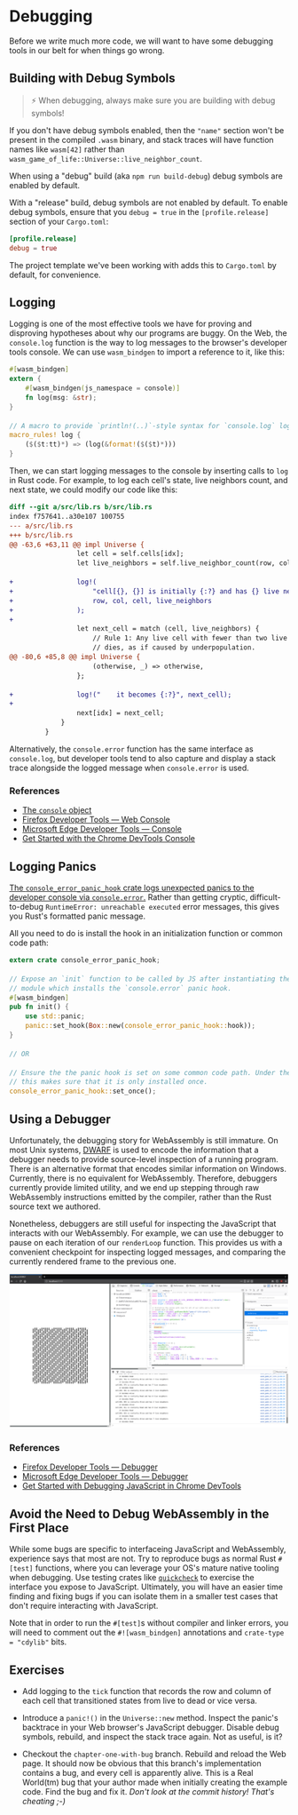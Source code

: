 # Debugging

Before we write much more code, we will want to have some debugging tools in our
belt for when things go wrong.

## Building with Debug Symbols

> ⚡ When debugging, always make sure you are building with debug symbols!

If you don't have debug symbols enabled, then the `"name"` section won't be
present in the compiled `.wasm` binary, and stack traces will have function
names like `wasm[42]` rather than
`wasm_game_of_life::Universe::live_neighbor_count`.

When using a "debug" build (aka `npm run build-debug`) debug symbols are enabled
by default.

With a "release" build, debug symbols are not enabled by default. To enable
debug symbols, ensure that you `debug = true` in the `[profile.release]` section
of your `Cargo.toml`:

```toml
[profile.release]
debug = true
```

The project template we've been working with adds this to `Cargo.toml` by
default, for convenience.

## Logging

Logging is one of the most effective tools we have for proving and disproving
hypotheses about why our programs are buggy. On the Web, the `console.log`
function is the way to log messages to the browser's developer tools console. We
can use `wasm_bindgen` to import a reference to it, like this:

```rust
#[wasm_bindgen]
extern {
    #[wasm_bindgen(js_namespace = console)]
    fn log(msg: &str);
}

// A macro to provide `println!(..)`-style syntax for `console.log` logging.
macro_rules! log {
    ($($t:tt)*) => (log(&format!($($t)*)))
}
```

Then, we can start logging messages to the console by inserting calls to `log`
in Rust code. For example, to log each cell's state, live neighbors count, and
next state, we could modify our code like this:

```diff
diff --git a/src/lib.rs b/src/lib.rs
index f757641..a30e107 100755
--- a/src/lib.rs
+++ b/src/lib.rs
@@ -63,6 +63,11 @@ impl Universe {
                 let cell = self.cells[idx];
                 let live_neighbors = self.live_neighbor_count(row, col);

+                log!(
+                    "cell[{}, {}] is initially {:?} and has {} live neighbors",
+                    row, col, cell, live_neighbors
+                );
+
                 let next_cell = match (cell, live_neighbors) {
                     // Rule 1: Any live cell with fewer than two live neighbours
                     // dies, as if caused by underpopulation.
@@ -80,6 +85,8 @@ impl Universe {
                     (otherwise, _) => otherwise,
                 };

+                log!("    it becomes {:?}", next_cell);
+
                 next[idx] = next_cell;
             }
         }
```

Alternatively, the `console.error` function has the same interface as
`console.log`, but developer tools tend to also capture and display a stack
trace alongside the logged message when `console.error` is used.

### References

* [The `console` object](https://developer.mozilla.org/en-US/docs/Web/API/Console)
* [Firefox Developer Tools — Web Console](https://developer.mozilla.org/en-US/docs/Tools/Web_Console)
* [Microsoft Edge Developer Tools — Console](https://docs.microsoft.com/en-us/microsoft-edge/devtools-guide/console)
* [Get Started with the Chrome DevTools Console](https://developers.google.com/web/tools/chrome-devtools/console/get-started)

## Logging Panics

[The `console_error_panic_hook` crate logs unexpected panics to the developer
console via `console.error`.][panic-hook] Rather than getting cryptic,
difficult-to-debug `RuntimeError: unreachable executed` error messages, this
gives you Rust's formatted panic message.

All you need to do is install the hook in an initialization function or common
code path:

```rust
extern crate console_error_panic_hook;

// Expose an `init` function to be called by JS after instantiating the wasm
// module which installs the `console.error` panic hook.
#[wasm_bindgen]
pub fn init() {
    use std::panic;
    panic::set_hook(Box::new(console_error_panic_hook::hook));
}

// OR

// Ensure the the panic hook is set on some common code path. Under the hood,
// this makes sure that it is only installed once.
console_error_panic_hook::set_once();
```

[panic-hook]: https://github.com/rustwasm/console_error_panic_hook

## Using a Debugger

Unfortunately, the debugging story for WebAssembly is still immature. On most
Unix systems, [DWARF][dwarf] is used to encode the information that a debugger
needs to provide source-level inspection of a running program. There is an
alternative format that encodes similar information on Windows. Currently, there
is no equivalent for WebAssembly. Therefore, debuggers currently provide limited
utility, and we end up stepping through raw WebAssembly instructions emitted by
the compiler, rather than the Rust source text we authored.

Nonetheless, debuggers are still useful for inspecting the JavaScript that
interacts with our WebAssembly. For example, we can use the debugger to pause on
each iteration of our `renderLoop` function. This provides us with a convenient
checkpoint for inspecting logged messages, and comparing the currently rendered
frame to the previous one.

[dwarf]: http://dwarfstd.org/

[![Screenshot of debugging the Game of Life](./images/game-of-life/debugging.png)](./images/game-of-life/debugging.png)

### References

* [Firefox Developer Tools — Debugger](https://developer.mozilla.org/en-US/docs/Tools/Debugger)
* [Microsoft Edge Developer Tools — Debugger](https://docs.microsoft.com/en-us/microsoft-edge/devtools-guide/debugger)
* [Get Started with Debugging JavaScript in Chrome DevTools](https://developers.google.com/web/tools/chrome-devtools/javascript/)

## Avoid the Need to Debug WebAssembly in the First Place

While some bugs are specific to interfaceing JavaScript and WebAssembly,
experience says that most are not. Try to reproduce bugs as normal Rust
`#[test]` functions, where you can leverage your OS's mature native tooling when
debugging. Use testing crates like [`quickcheck`][quickcheck] to exercise the
interface you expose to JavaScript. Ultimately, you will have an easier time
finding and fixing bugs if you can isolate them in a smaller test cases that
don't require interacting with JavaScript.

Note that in order to run the `#[test]`s without compiler and linker errors, you
will need to comment out the `#![wasm_bindgen]` annotations and `crate-type =
"cdylib"` bits.

[quickcheck]: https://crates.io/crates/quickcheck

## Exercises

* Add logging to the `tick` function that records the row and column of each
  cell that transitioned states from live to dead or vice versa.

* Introduce a `panic!()` in the `Universe::new` method. Inspect the panic's
  backtrace in your Web browser's JavaScript debugger. Disable debug symbols,
  rebuild, and inspect the stack trace again. Not as useful, is it?

* Checkout the `chapter-one-with-bug` branch. Rebuild and reload the Web
  page. It should now be obvious that this branch's implementation contains a
  bug, and every cell is apparently alive. This is a Real World(tm) bug that
  your author made when initially creating the example code. Find the bug and
  fix it. *Don't look at the commit history! That's cheating ;-)*

